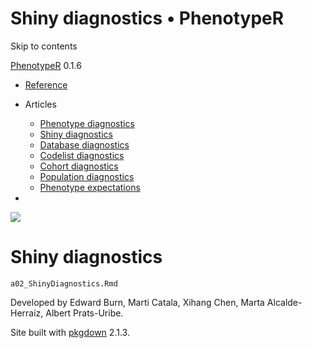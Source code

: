 # Shiny diagnostics • PhenotypeR

Skip to contents

[PhenotypeR](../index.html) 0.1.6

  * [Reference](../reference/index.html)
  * Articles
    * [Phenotype diagnostics](../articles/a01_PhenotypeDiagnostics.html)
    * [Shiny diagnostics](../articles/a02_ShinyDiagnostics.html)
    * [Database diagnostics](../articles/a03_DatabaseDiagnostics.html)
    * [Codelist diagnostics](../articles/a04_CodelistDiagnostics.html)
    * [Cohort diagnostics](../articles/a05_CohortDiagnostics.html)
    * [Population diagnostics](../articles/a07_PopulationDiagnostics.html)
    * [Phenotype expectations](../articles/phenotypeExpectations.html)


  * 


![](../logo.png)

# Shiny diagnostics

`a02_ShinyDiagnostics.Rmd`

Developed by Edward Burn, Marti Catala, Xihang Chen, Marta Alcalde-Herraiz, Albert Prats-Uribe.

Site built with [pkgdown](https://pkgdown.r-lib.org/) 2.1.3.
